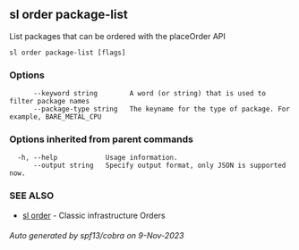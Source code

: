 ## sl order package-list

List packages that can be ordered with the placeOrder API

```
sl order package-list [flags]
```

### Options

```
      --keyword string        A word (or string) that is used to filter package names
      --package-type string   The keyname for the type of package. For example, BARE_METAL_CPU
```

### Options inherited from parent commands

```
  -h, --help            Usage information.
      --output string   Specify output format, only JSON is supported now.
```

### SEE ALSO

* [sl order](sl_order.md)	 - Classic infrastructure Orders

###### Auto generated by spf13/cobra on 9-Nov-2023
